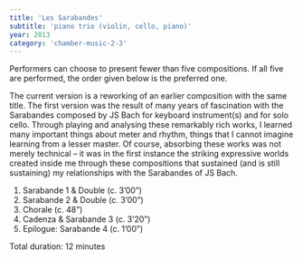 ```yaml
---
title: 'Les Sarabandes'
subtitle: 'piano trio (violin, cello, piano)'
year: 2013
category: 'chamber-music-2-3'
---
```


Performers can choose to present fewer than five compositions. If all five are performed, the order given below is the preferred one.

The current version is a reworking of an earlier composition with the same title. The first version was the result of many years of fascination with the Sarabandes composed by JS Bach for keyboard instrument(s) and for solo cello. Through playing and analysing these remarkably rich works, I learned many important things about meter and rhythm, things that I cannot imagine learning from a lesser master. Of course, absorbing these works was not merely technical – it was in the first instance the striking expressive worlds created inside me through these compositions that sustained (and is still sustaining) my relationships with the Sarabandes of JS Bach.

1. Sarabande 1 & Double (c. 3’00”)
2. Sarabande 2 & Double (c. 3’00”)
3. Chorale (c. 48”)
4. Cadenza & Sarabande 3 (c. 3’20”)
4. Epilogue: Sarabande 4 (c. 1’00”)

Total duration: 12 minutes